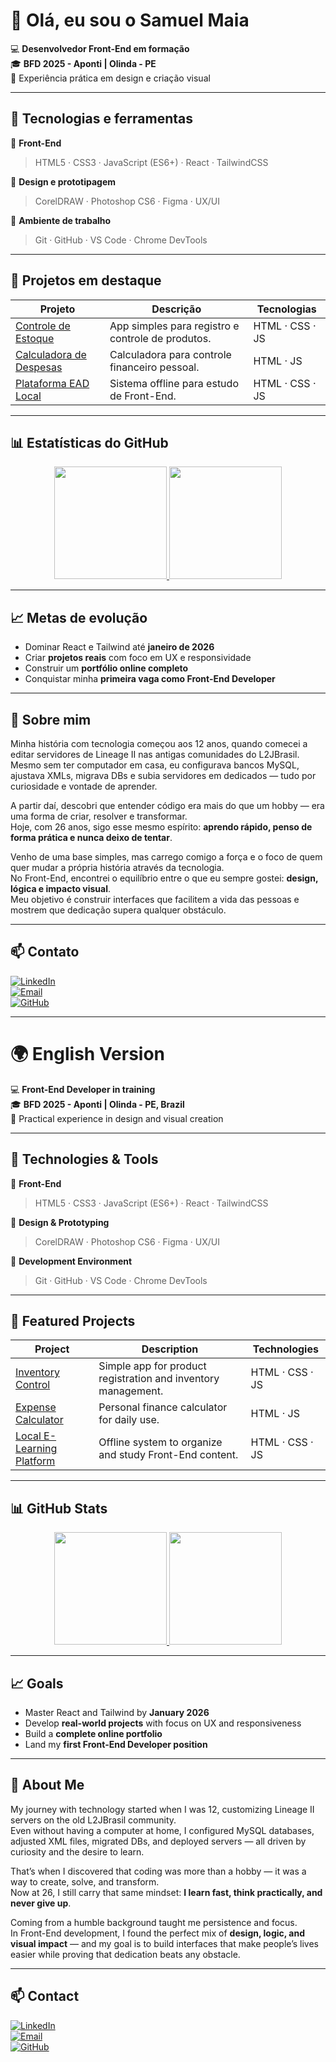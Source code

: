 # 👋 Olá, eu sou o Samuel Maia

💻 **Desenvolvedor Front-End em formação**  
🎓 **BFD 2025 - Aponti | Olinda - PE**  
🎨 Experiência prática em design e criação visual  

---

## 🚀 Tecnologias e ferramentas

🧱 **Front-End**
> HTML5 · CSS3 · JavaScript (ES6+) · React · TailwindCSS

🎨 **Design e prototipagem**
> CorelDRAW · Photoshop CS6 · Figma · UX/UI

🧰 **Ambiente de trabalho**
> Git · GitHub · VS Code · Chrome DevTools

---

## 🧩 Projetos em destaque

| Projeto | Descrição | Tecnologias |
|----------|------------|--------------|
| [Controle de Estoque](https://github.com/samuelvictormaia/controledestoque) | App simples para registro e controle de produtos. | HTML · CSS · JS |
| [Calculadora de Despesas](https://github.com/samuelvictormaia/calculadoradespesa) | Calculadora para controle financeiro pessoal. | HTML · JS |
| [Plataforma EAD Local](#) | Sistema offline para estudo de Front-End. | HTML · CSS · JS |

---

## 📊 Estatísticas do GitHub

<div align="center">
  <a href="https://github.com/samuelvictormaia">
    <img height="180em" src="https://github-readme-stats.vercel.app/api?username=samuelvictormaia&show_icons=true&theme=tokyonight&include_all_commits=true&count_private=true"/>
    <img height="180em" src="https://github-readme-stats.vercel.app/api/top-langs/?username=samuelvictormaia&layout=compact&langs_count=7&theme=tokyonight"/>
  </a>
</div>

---

## 📈 Metas de evolução
- Dominar React e Tailwind até **janeiro de 2026**  
- Criar **projetos reais** com foco em UX e responsividade  
- Construir um **portfólio online completo**  
- Conquistar minha **primeira vaga como Front-End Developer**  

---

## 🌱 Sobre mim

Minha história com tecnologia começou aos 12 anos, quando comecei a editar servidores de Lineage II nas antigas comunidades do L2JBrasil.  
Mesmo sem ter computador em casa, eu configurava bancos MySQL, ajustava XMLs, migrava DBs e subia servidores em dedicados — tudo por curiosidade e vontade de aprender.  

A partir daí, descobri que entender código era mais do que um hobby — era uma forma de criar, resolver e transformar.  
Hoje, com 26 anos, sigo esse mesmo espírito: **aprendo rápido, penso de forma prática e nunca deixo de tentar**.  

Venho de uma base simples, mas carrego comigo a força e o foco de quem quer mudar a própria história através da tecnologia.  
No Front-End, encontrei o equilíbrio entre o que eu sempre gostei: **design, lógica e impacto visual**.  
Meu objetivo é construir interfaces que facilitem a vida das pessoas e mostrem que dedicação supera qualquer obstáculo.

---

## 📫 Contato

[![LinkedIn](https://img.shields.io/badge/LinkedIn-0077B5?style=for-the-badge&logo=linkedin&logoColor=white)](https://www.linkedin.com/in/samuelvictormaia)  
[![Email](https://img.shields.io/badge/Email-samuelvictormaia@gmail.com-red?style=for-the-badge&logo=gmail&logoColor=white)](mailto:samuelvictormaia@gmail.com)  
[![GitHub](https://img.shields.io/badge/GitHub-181717?style=for-the-badge&logo=github&logoColor=white)](https://github.com/samuelvictormaia)

---

# 🌍 English Version

💻 **Front-End Developer in training**  
🎓 **BFD 2025 - Aponti | Olinda - PE, Brazil**  
🎨 Practical experience in design and visual creation  

---

## 🚀 Technologies & Tools

🧱 **Front-End**
> HTML5 · CSS3 · JavaScript (ES6+) · React · TailwindCSS

🎨 **Design & Prototyping**
> CorelDRAW · Photoshop CS6 · Figma · UX/UI

🧰 **Development Environment**
> Git · GitHub · VS Code · Chrome DevTools

---

## 🧩 Featured Projects

| Project | Description | Technologies |
|----------|--------------|--------------|
| [Inventory Control](https://github.com/samuelvictormaia/controledestoque) | Simple app for product registration and inventory management. | HTML · CSS · JS |
| [Expense Calculator](https://github.com/samuelvictormaia/calculadoradespesa) | Personal finance calculator for daily use. | HTML · JS |
| [Local E-Learning Platform](#) | Offline system to organize and study Front-End content. | HTML · CSS · JS |

---

## 📊 GitHub Stats

<div align="center">
  <a href="https://github.com/samuelvictormaia">
    <img height="180em" src="https://github-readme-stats.vercel.app/api?username=samuelvictormaia&show_icons=true&theme=tokyonight&include_all_commits=true&count_private=true"/>
    <img height="180em" src="https://github-readme-stats.vercel.app/api/top-langs/?username=samuelvictormaia&layout=compact&langs_count=7&theme=tokyonight"/>
  </a>
</div>

---

## 📈 Goals
- Master React and Tailwind by **January 2026**  
- Develop **real-world projects** with focus on UX and responsiveness  
- Build a **complete online portfolio**  
- Land my **first Front-End Developer position**

---

## 🌱 About Me

My journey with technology started when I was 12, customizing Lineage II servers on the old L2JBrasil community.  
Even without having a computer at home, I configured MySQL databases, adjusted XML files, migrated DBs, and deployed servers — all driven by curiosity and the desire to learn.  

That’s when I discovered that coding was more than a hobby — it was a way to create, solve, and transform.  
Now at 26, I still carry that same mindset: **I learn fast, think practically, and never give up**.  

Coming from a humble background taught me persistence and focus.  
In Front-End development, I found the perfect mix of **design, logic, and visual impact** — and my goal is to build interfaces that make people’s lives easier while proving that dedication beats any obstacle.

---

## 📫 Contact

[![LinkedIn](https://img.shields.io/badge/LinkedIn-0077B5?style=for-the-badge&logo=linkedin&logoColor=white)](https://www.linkedin.com/in/samuelvictormaia)  
[![Email](https://img.shields.io/badge/Email-samuelvictormaia@gmail.com-red?style=for-the-badge&logo=gmail&logoColor=white)](mailto:samuelvictormaia@gmail.com)  
[![GitHub](https://img.shields.io/badge/GitHub-181717?style=for-the-badge&logo=github&logoColor=white)](https://github.com/samuelvictormaia)

